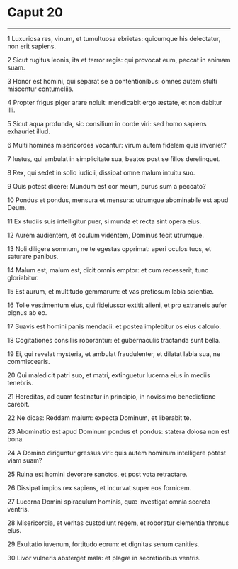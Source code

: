 # Caput 20

***

1 Luxuriosa res, vinum, et tumultuosa ebrietas: quicumque his delectatur, non erit sapiens.

2 Sicut rugitus leonis, ita et terror regis: qui provocat eum, peccat in animam suam.

3 Honor est homini, qui separat se a contentionibus: omnes autem stulti miscentur contumeliis.

4 Propter frigus piger arare noluit: mendicabit ergo æstate, et non dabitur illi.

5 Sicut aqua profunda, sic consilium in corde viri: sed homo sapiens exhauriet illud.

6 Multi homines misericordes vocantur: virum autem fidelem quis inveniet?

7 Iustus, qui ambulat in simplicitate sua, beatos post se filios derelinquet.

8 Rex, qui sedet in solio iudicii, dissipat omne malum intuitu suo.

9 Quis potest dicere: Mundum est cor meum, purus sum a peccato?

10 Pondus et pondus, mensura et mensura: utrumque abominabile est apud Deum.

11 Ex studiis suis intelligitur puer, si munda et recta sint opera eius.

12 Aurem audientem, et oculum videntem, Dominus fecit utrumque.

13 Noli diligere somnum, ne te egestas opprimat: aperi oculos tuos, et saturare panibus.

14 Malum est, malum est, dicit omnis emptor: et cum recesserit, tunc gloriabitur.

15 Est aurum, et multitudo gemmarum: et vas pretiosum labia scientiæ.

16 Tolle vestimentum eius, qui fideiussor extitit alieni, et pro extraneis aufer pignus ab eo.

17 Suavis est homini panis mendacii: et postea implebitur os eius calculo.

18 Cogitationes consiliis roborantur: et gubernaculis tractanda sunt bella.

19 Ei, qui revelat mysteria, et ambulat fraudulenter, et dilatat labia sua, ne commiscearis.

20 Qui maledicit patri suo, et matri, extinguetur lucerna eius in mediis tenebris.

21 Hereditas, ad quam festinatur in principio, in novissimo benedictione carebit.

22 Ne dicas: Reddam malum: expecta Dominum, et liberabit te.

23 Abominatio est apud Dominum pondus et pondus: statera dolosa non est bona.

24 A Domino diriguntur gressus viri: quis autem hominum intelligere potest viam suam?

25 Ruina est homini devorare sanctos, et post vota retractare.

26 Dissipat impios rex sapiens, et incurvat super eos fornicem.

27 Lucerna Domini spiraculum hominis, quæ investigat omnia secreta ventris.

28 Misericordia, et veritas custodiunt regem, et roboratur clementia thronus eius.

29 Exultatio iuvenum, fortitudo eorum: et dignitas senum canities.

30 Livor vulneris absterget mala: et plagæ in secretioribus ventris.

